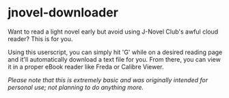 # jnovel-downloader
Want to read a light novel early but avoid using J-Novel Club's awful cloud reader? This is for you.

Using this userscript, you can simply hit 'G' while on a desired reading page and it'll automatically download a text file for you. From there, you can view it in a proper eBook reader like Freda or Calibre Viewer. 

*Please note that this is extremely basic and was originally intended for personal use; not planning to do anything more.* 
